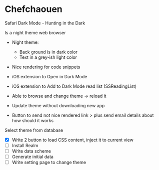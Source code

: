 # Chefchaouen

Safari Dark Mode - Hunting in the Dark

Is a night theme web browser

- Night theme:
    - Back ground is in dark color
    - Text in a grey-ish light color

- Nice rendering for code snippets
- iOS extension to Open in Dark Mode
- iOS extension to Add to Dark Mode read list (SSReadingList)

- Able to browse and change theme -> reload it
- Update theme without downloading new app
- Button to send not nice rendered link > plus send email details about how should it works

Select theme from database
- [x] Write 2 button to load CSS content, inject it to current view
- [ ] Install Realm
- [ ] Write data scheme
- [ ] Generate initial data
- [ ] Write setting page to change theme